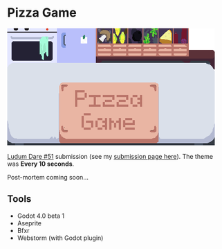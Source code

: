 # Pizza Game

![cover image](./sprites/cover.png)

[Ludum Dare #51](https://ldjam.com/events/ludum-dare/51) submission
(see my [submission page here](https://ldjam.com/events/ludum-dare/51/pizza-game)). 
The theme was **Every 10 seconds**.

Post-mortem coming soon...

## Tools

- Godot 4.0 beta 1
- Aseprite
- Bfxr
- Webstorm (with Godot plugin)
